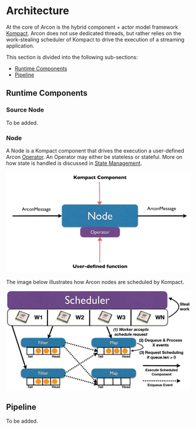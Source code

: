 # Architecture

At the core of Arcon is the hybrid component + actor model framework [Kompact](https://github.com/kompics/kompact).
Arcon does not use dedicated threads, but rather relies on the work-stealing scheduler of Kompact to drive the execution of a streaming application.

This section is divided into the following sub-sections:

- [Runtime Components](#runtime-components)
- [Pipeline](#pipeline)

## Runtime Components

### Source Node

To be added.

### Node

A Node is a Kompact component that drives the execution a user-defined Arcon [Operator](operators.md). 
An Operator may either be stateless or stateful. More on how state is handled is discussed in
[State Management](state.md). 

![](arcon_node.jpg)


The image below illustrates how Arcon nodes are scheduled by Kompact.

![](scheduler.jpg)


## Pipeline

To be added.
